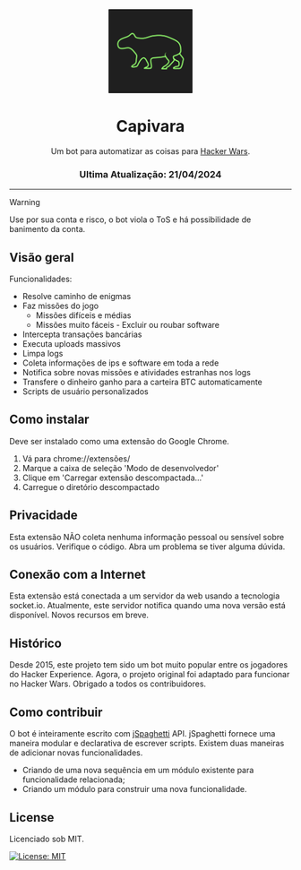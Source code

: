 <div align="center">

  <img src="Capivara.png" alt="Capivara logo" width="150px" />
  
  # Capivara

  Um bot para automatizar as coisas para [Hacker Wars](hackerwars.io).

  ### Ultima Atualização: 21/04/2024
  ---
</div>

> [!WARNING]
> Use por sua conta e risco, o bot viola o ToS e há possibilidade de banimento da conta.

## Visão geral

Funcionalidades:

* Resolve caminho de enigmas
* Faz missões do jogo
    * Missões difíceis e médias
    * Missões muito fáceis - Excluir ou roubar software 
* Intercepta transações bancárias
* Executa uploads massivos
* Limpa logs
* Coleta informações de ips e software em toda a rede
* Notifica sobre novas missões e atividades estranhas nos logs
* Transfere o dinheiro ganho para a carteira BTC automaticamente
* Scripts de usuário personalizados

## Como instalar
Deve ser instalado como uma extensão do Google Chrome.

1. Vá para chrome://extensões/
2. Marque a caixa de seleção 'Modo de desenvolvedor'
3. Clique em 'Carregar extensão descompactada...'
4. Carregue o diretório descompactado

## Privacidade
Esta extensão NÃO coleta nenhuma informação pessoal ou sensível sobre os usuários. Verifique o código. Abra um problema se tiver alguma dúvida.

## Conexão com a Internet

Esta extensão está conectada a um servidor da web usando a tecnologia socket.io. Atualmente, este servidor notifica quando uma nova versão está disponível. Novos recursos em breve.

## Histórico

Desde 2015, este projeto tem sido um bot muito popular entre os jogadores do Hacker Experience. Agora, o projeto original foi adaptado para funcionar no Hacker Wars. Obrigado a todos os contribuidores.

## Como contribuir
O bot é inteiramente escrito com [jSpaghetti](https://github.com/gresendesa/jSpaghetti) API. jSpaghetti fornece uma maneira modular e declarativa de escrever scripts.
Existem duas maneiras de adicionar novas funcionalidades.
* Criando de uma nova sequência em um módulo existente para funcionalidade relacionada;
* Criando um módulo para construir uma nova funcionalidade.

License
---
Licenciado sob  MIT.

[![License: MIT](https://img.shields.io/badge/License-MIT-red.svg?style=for-the-badge)](https://github.com/exteraDev/HwBOT/blob/main/LICENSE)
